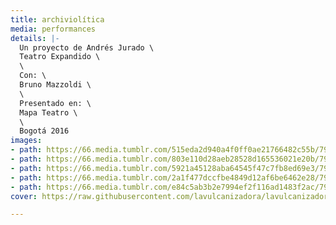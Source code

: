 ```yaml
---
title: archiviolítica
media: performances
details: |-
  Un proyecto de Andrés Jurado \
  Teatro Expandido \
  \
  Con: \
  Bruno Mazzoldi \
  \
  Presentado en: \
  Mapa Teatro \
  \
  Bogotá 2016
images:
- path: https://66.media.tumblr.com/515eda2d940a4f0ff0ae21766482c55b/79dc8147096f70b1-64/s1280x1920/8f296ce846e49d4aa7d5162933df499ba24c9639.png
- path: https://66.media.tumblr.com/803e110d28aeb28528d165536021e20b/79dc8147096f70b1-8c/s1280x1920/647ab05122e39a8ba92e40e54fb21b84b53455d6.png
- path: https://66.media.tumblr.com/5921a45128aba64545f47c7fb8ed69e3/79dc8147096f70b1-d0/s1280x1920/9a7667d726a9fcf7057b2c60ce1cbe00b90da320.png
- path: https://66.media.tumblr.com/2a1f477dccfbe4849d12af6be6462e28/79dc8147096f70b1-6a/s2048x3072/a675f0cfeb33be82ff3793d7e3ad3018f35c9fef.png
- path: https://66.media.tumblr.com/e84c5ab3b2e7994ef2f116ad1483f2ac/79dc8147096f70b1-e5/s2048x3072/be5940400001ee42066a1bc1708ade0312895a72.png
cover: https://raw.githubusercontent.com/lavulcanizadora/lavulcanizadora/main/uploads/project-covers/archiviolitica-cover.png

---
```

